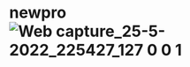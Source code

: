 # newpro![Web capture_25-5-2022_225427_127 0 0 1](https://user-images.githubusercontent.com/104686331/170325984-f70eb0fd-dbb3-4ade-99b0-6a3eb348877e.jpeg)
